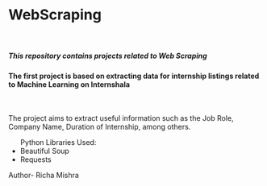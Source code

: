 # WebScraping
<br>
<h5> This repository contains projects related to Web Scraping </h5>
<h4>The first project is based on extracting data for internship listings related to Machine Learning on Internshala</h4>
<br>
<p>
  The project aims to extract useful information such as the Job Role, Company Name, Duration of Internship, among others.

  <ul>Python Libraries Used:
  <li>Beautiful Soup</li>
  <li>Requests</li>
  </ul>
</p>
Author- Richa Mishra
